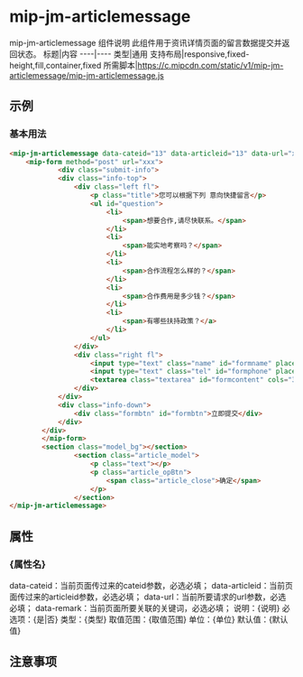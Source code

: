 # mip-jm-articlemessage

mip-jm-articlemessage 组件说明
此组件用于资讯详情页面的留言数据提交并返回状态。
标题|内容
----|----
类型|通用
支持布局|responsive,fixed-height,fill,container,fixed
所需脚本|https://c.mipcdn.com/static/v1/mip-jm-articlemessage/mip-jm-articlemessage.js

## 示例

### 基本用法
```html
<mip-jm-articlemessage data-cateid="13" data-articleid="13" data-url="xxx/Article/consult" data-remark="新闻资讯留言">
    <mip-form method="post" url="xxx">
			<div class="submit-info">
			<div class="info-top">
				<div class="left fl">
					<p class="title">您可以根据下列 意向快捷留言</p>
					<ul id="question">
						<li>
							<span>想要合作,请尽快联系。</span>
						</li>
						<li>
							<span>能实地考察吗？</span>
						</li>
						<li>
							<span>合作流程怎么样的？</span>
						</li>
						<li>
							<span>合作费用是多少钱？</span>
						</li>
						<li>
							<span>有哪些扶持政策？</a>
						</li>
					</ul>
				</div>
				<div class="right fl">
					<input type="text" class="name" id="formname" placeholder="姓名">
					<input type="text" class="tel" id="formphone" placeholder="联系方式">
					<textarea class="textarea" id="formcontent" cols="30" rows="10" placeholder="留言"></textarea>
				</div>
			</div>
			<div class="info-down">
				<div class="formbtn" id="formbtn">立即提交</div>
			</div>
		</div>
		</mip-form>
		<section class="model_bg"></section>
				<section class="article_model">
					<p class="text"></p>
					<p class="article_opBtn">
						<span class="article_close">确定</span>
					</p>
				</section>
</mip-jm-articlemessage>
```

## 属性

### {属性名}
data-cateid：当前页面传过来的cateid参数，必选必填；
data-articleid：当前页面传过来的articleid参数，必选必填；
data-url：当前所要请求的url参数，必选必填；
data-remark：当前页面所要关联的关键词，必选必填；
说明：{说明}
必选项：{是|否}
类型：{类型}
取值范围：{取值范围}
单位：{单位}
默认值：{默认值}

## 注意事项

